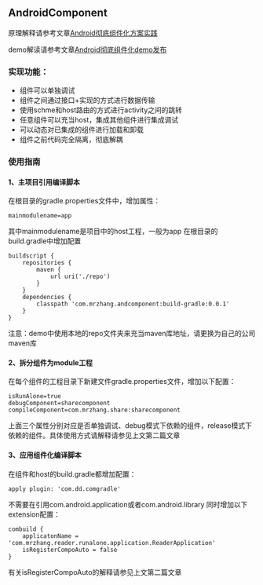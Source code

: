 ## AndroidComponent
原理解释请参考文章[Android彻底组件化方案实践](http://www.jianshu.com/p/1b1d77f58e84)

demo解读请参考文章[Android彻底组件化demo发布](http://www.jianshu.com/p/59822a7b2fad)

### 实现功能：
- 组件可以单独调试
- 组件之间通过接口+实现的方式进行数据传输
- 使用schme和host路由的方式进行activity之间的跳转
- 任意组件可以充当host，集成其他组件进行集成调试
- 可以动态对已集成的组件进行加载和卸载
- 组件之前代码完全隔离，彻底解耦

### 使用指南
#### 1、主项目引用编译脚本
在根目录的gradle.properties文件中，增加属性：
```
mainmodulename=app
```
其中mainmodulename是项目中的host工程，一般为app
在根目录的build.gradle中增加配置
```
buildscript {
    repositories {
        maven {
            url uri('./repo')
        }
    }
    dependencies {
        classpath 'com.mrzhang.andcomponent:build-gradle:0.0.1'
    }
}
```
注意：demo中使用本地的repo文件夹来充当maven库地址，请更换为自己的公司maven库

#### 2、拆分组件为module工程
在每个组件的工程目录下新建文件gradle.properties文件，增加以下配置：
```
isRunAlone=true
debugComponent=sharecomponent
compileComponent=com.mrzhang.share:sharecomponent
```
上面三个属性分别对应是否单独调试、debug模式下依赖的组件，release模式下依赖的组件。具体使用方式请解释请参见上文第二篇文章

#### 3、应用组件化编译脚本
在组件和host的build.gradle都增加配置：
```
apply plugin: 'com.dd.comgradle'
```
不需要在引用com.android.application或者com.android.library
同时增加以下extension配置：
```
combuild {
    applicatonName = 'com.mrzhang.reader.runalone.application.ReaderApplication'
    isRegisterCompoAuto = false
}
```
有关isRegisterCompoAuto的解释请参见上文第二篇文章
